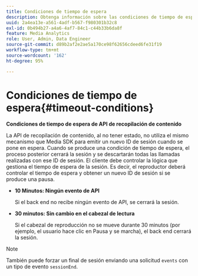 ```yaml
---
title: Condiciones de tiempo de espera
description: Obtenga información sobre las condiciones de tiempo de espera de la API de recopilación de medios de transmisión.
uuid: 2a4ea13e-a561-4adf-b567-f980301b32c8
exl-id: 0b494b27-a4a6-4af7-84c1-c44b33b6da8f
feature: Media Analytics
role: User, Admin, Data Engineer
source-git-commit: d89b2af2e2ae5a170ce98f62656cdeed6fe31f19
workflow-type: tm+mt
source-wordcount: '162'
ht-degree: 95%

---
```


# Condiciones de tiempo de espera{#timeout-conditions}

**Condiciones de tiempo de espera de API de recopilación de contenido**

La API de recopilación de contenido, al no tener estado, no utiliza el mismo mecanismo que Media SDK para emitir un nuevo ID de sesión cuando se pone en espera. Cuando se produce una condición de tiempo de espera, el proceso posterior cerrará la sesión y se descartarán todas las llamadas realizadas con ese ID de sesión. El cliente debe controlar la lógica que gestiona el tiempo de espera de la sesión. Es decir, el reproductor deberá controlar el tiempo de espera y obtener un nuevo ID de sesión si se produce una pausa.

* **10 Minutos: Ningún evento de API**

   Si el back end no recibe ningún evento de API, se cerrará la sesión.
* **30 minutos: Sin cambio en el cabezal de lectura**

   Si el cabezal de reproducción no se mueve durante 30 minutos (por ejemplo, el usuario hace clic en Pausa y se marcha), el back end cerrará la sesión.

>[!NOTE]
>
>También puede forzar un final de sesión enviando una solicitud `events` con un tipo de evento `sessionEnd`.

